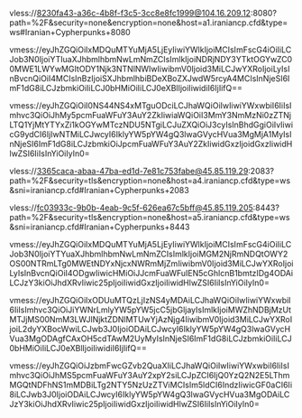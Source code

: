 vless://8230fa43-a36c-4b8f-f3c5-3cc8e8fc1999@104.16.209.12:8080?path=%2F&security=none&encryption=none&host=a1.iraniancp.cfd&type=ws#Iranian+Cypherpunks+8080

vmess://eyJhZGQiOiIxMDQuMTYuMjA5LjEyIiwiYWlkIjoiMCIsImFscG4iOiIiLCJob3N0IjoiYTIuaXJhbmlhbmNwLmNmZCIsImlkIjoiNDRjNDY3YTktOGYwZC00MWE1LWYwMGItODY1Njk3NTNlNWIwIiwibmV0Ijoid3MiLCJwYXRoIjoiLyIsInBvcnQiOiI4MCIsInBzIjoiSXJhbmlhbiBDeXBoZXJwdW5rcyA4MCIsInNjeSI6ImF1dG8iLCJzbmkiOiIiLCJ0bHMiOiIiLCJ0eXBlIjoiIiwidiI6IjIifQ==

vmess://eyJhZGQiOiI0NS44NS4xMTguODciLCJhaWQiOiIwIiwiYWxwbiI6IiIsImhvc3QiOiJhMy5pcmFuaWFuY3AuY2ZkIiwiaWQiOiI3MmY3NmMzNi0zZTNjLTQ1YjMtYTYxZi1kOGYwMTczNDU5NTgiLCJuZXQiOiJ3cyIsInBhdGgiOiIvIiwicG9ydCI6IjIwNTMiLCJwcyI6IklyYW5pYW4gQ3lwaGVycHVua3MgMjA1MyIsInNjeSI6ImF1dG8iLCJzbmkiOiJpcmFuaWFuY3AuY2ZkIiwidGxzIjoidGxzIiwidHlwZSI6IiIsInYiOiIyIn0=

vless://3365caca-abaa-47ba-ed1d-7e81c753fabe@45.85.119.29:2083?path=%2F&security=tls&encryption=none&host=a4.iraniancp.cfd&type=ws&sni=iraniancp.cfd#Iranian+Cypherpunks+2083

vless://fc03933c-9b0b-4eab-9c5f-626ea67c5bff@45.85.119.205:8443?path=%2F&security=tls&encryption=none&host=a5.iraniancp.cfd&type=ws&sni=iraniancp.cfd#Iranian+Cypherpunks+8443

vmess://eyJhZGQiOiIxMDQuMTYuMjA5LjEyIiwiYWlkIjoiMCIsImFscG4iOiIiLCJob3N0IjoiYTYuaXJhbmlhbmNwLmNmZCIsImlkIjoiMGM2NjRmNDQtOWY2OS00NTRmLTg0MWEtNDYxNjcxNWRmMjZmIiwibmV0Ijoid3MiLCJwYXRoIjoiLyIsInBvcnQiOiI4ODgwIiwicHMiOiJJcmFuaWFuIEN5cGhlcnB1bmtzIDg4ODAiLCJzY3kiOiJhdXRvIiwic25pIjoiIiwidGxzIjoiIiwidHlwZSI6IiIsInYiOiIyIn0=

vmess://eyJhZGQiOiIxODUuMTQzLjIzNS4yMDAiLCJhaWQiOiIwIiwiYWxwbiI6IiIsImhvc3QiOiJiYWNrLmlyYW5pYW5jcC5jbGljayIsImlkIjoiMWZhNDBjMzUtMTJjMS00NmM3LWJlNjktZDNlMTUwYjAzNjg4IiwibmV0Ijoid3MiLCJwYXRoIjoiL2dyYXBocWwiLCJwb3J0IjoiODAiLCJwcyI6IklyYW5pYW4gQ3lwaGVycHVua3MgODAgfCAxOH5cdTAwM2UyMyIsInNjeSI6ImF1dG8iLCJzbmkiOiIiLCJ0bHMiOiIiLCJ0eXBlIjoiIiwidiI6IjIifQ==

vmess://eyJhZGQiOiJzbmFwcGZvb2QuaXIiLCJhaWQiOiIwIiwiYWxwbiI6IiIsImhvc3QiOiJhMS5pcmFuaWFuY3AuY2xpY2siLCJpZCI6IjQ0YzQ2N2E5LThmMGQtNDFhNS1mMDBiLTg2NTY5NzUzZTViMCIsIm5ldCI6IndzIiwicGF0aCI6Ii8iLCJwb3J0IjoiODAiLCJwcyI6IklyYW5pYW4gQ3lwaGVycHVua3MgODAiLCJzY3kiOiJhdXRvIiwic25pIjoiIiwidGxzIjoiIiwidHlwZSI6IiIsInYiOiIyIn0=
